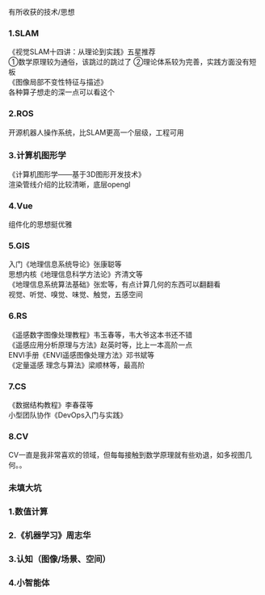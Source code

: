 有所收获的技术/思想
### 1.SLAM
《视觉SLAM十四讲：从理论到实践》五星推荐  
①数学原理较为通俗，该跳过的跳过了 ②理论体系较为完善，实践方面没有短板  
《图像局部不变性特征与描述》  
各种算子想走的深一点可以看这个  
### 2.ROS
开源机器人操作系统，比SLAM更高一个层级，工程可用
### 3.计算机图形学
《计算机图形学——基于3D图形开发技术》    
渲染管线介绍的比较清晰，底层opengl
### 4.Vue
组件化的思想挺优雅
### 5.GIS
入门《地理信息系统导论》张康聪等  
思想内核《地理信息科学方法论》齐清文等   
《地理信息系统算法基础》张宏等，有点计算几何的东西可以翻翻看  
视觉、听觉、嗅觉、味觉、触觉，五感空间
### 6.RS
《遥感数字图像处理教程》韦玉春等，韦大爷这本书还不错  
《遥感应用分析原理与方法》赵英时等，比上一本高阶一点  
ENVI手册《ENVI遥感图像处理方法》邓书斌等  
《定量遥感 理念与算法》梁顺林等，最高阶
### 7.CS
《数据结构教程》李春葆等  
小型团队协作《DevOps入门与实践》
### 8.CV
CV一直是我非常喜欢的领域，但每每接触到数学原理就有些劝退，如多视图几何。。

### 未填大坑
### 1.数值计算
### 2.《机器学习》周志华
### 3.认知（图像/场景、空间）
### 4.小智能体
